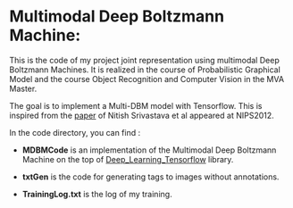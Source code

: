 # Multimodal Deep Boltzmann Machine: 
This is the code of my project joint representation using multimodal Deep Boltzmann Machines. It is realized in the course of Probabilistic Graphical Model and the course Object Recognition and Computer Vision in the MVA Master. 

The goal is to implement a Multi-DBM model with Tensorflow. This is inspired from the [paper]( http://papers.nips.cc/paper/4683-multimodal-learning-with-deep-boltzmann-machines.pdf) of Nitish Srivastava et al appeared at NIPS2012. 

In the code directory, you can find : 
* **MDBMCode** is an implementation of the Multimodal Deep Boltzmann Machine on the top of [Deep_Learning_Tensorflow](https://github.com/blackecho/Deep-Learning-TensorFlow) library. 

* **txtGen** is the code for generating tags to images without annotations. 
* **TrainingLog.txt** is the log of my training. 
